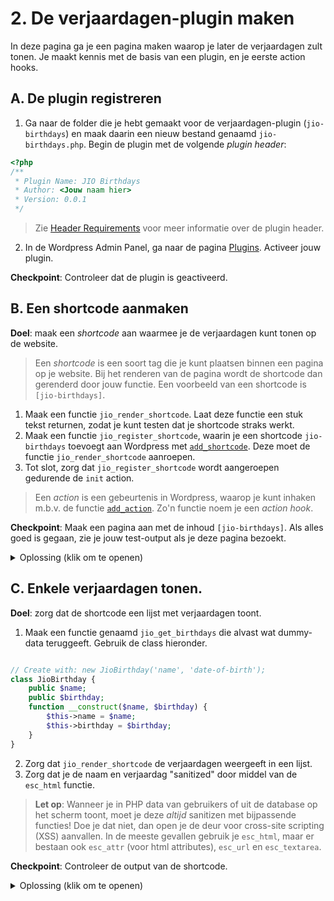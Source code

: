 # 2. De verjaardagen-plugin maken

In deze pagina ga je een pagina maken waarop je later de verjaardagen zult tonen. Je maakt kennis met de basis van een plugin, en je eerste action hooks.

## A. De plugin registreren

1. Ga naar de folder die je hebt gemaakt voor de verjaardagen-plugin (`jio-birthdays`) en maak daarin een nieuw bestand genaamd `jio-birthdays.php`. Begin de plugin met de volgende _plugin header_:

```php
<?php
/**
 * Plugin Name: JIO Birthdays
 * Author: <Jouw naam hier>
 * Version: 0.0.1
 */
```

> Zie [Header Requirements](https://developer.wordpress.org/plugins/plugin-basics/header-requirements/) voor meer informatie over de plugin header.

2. In de Wordpress Admin Panel, ga naar de pagina [Plugins](http://localhost:8888/wp-admin/admin.php?page=plugins). Activeer jouw plugin.

**Checkpoint**: Controleer dat de plugin is geactiveerd.

## B. Een shortcode aanmaken

**Doel**: maak een _shortcode_ aan waarmee je de verjaardagen kunt tonen op de website.

> Een _shortcode_ is een soort tag die je kunt plaatsen binnen een pagina op je website. Bij het renderen van de pagina wordt de shortcode dan gerenderd door jouw functie. Een voorbeeld van een shortcode is `[jio-birthdays]`.

1. Maak een functie `jio_render_shortcode`. Laat deze functie een stuk tekst returnen, zodat je kunt testen dat je shortcode straks werkt.
2. Maak een functie `jio_register_shortcode`, waarin je een shortcode `jio-birthdays` toevoegt aan Wordpress met [`add_shortcode`](https://developer.wordpress.org/reference/functions/add_shortcode/). Deze moet de functie `jio_render_shortcode` aanroepen.
3. Tot slot, zorg dat `jio_register_shortcode` wordt aangeroepen gedurende de `init` action.

> Een _action_ is een gebeurtenis in Wordpress, waarop je kunt inhaken m.b.v. de functie [`add_action`](https://developer.wordpress.org/reference/functions/add_action/). Zo'n functie noem je een _action hook_.

**Checkpoint**: Maak een pagina aan met de inhoud `[jio-birthdays]`. Als alles goed is gegaan, zie je jouw test-output als je deze pagina bezoekt.

<details>
    <summary>Oplossing (klik om te openen)</summary>
    
```php
...

function jio_render_shortcode() {
    return "Hello world!";
}

function jio_register_shortcode() {
    add_shortcode("jio_birthdays", "jio_render_shortcode");
}

add_action("init", "jio_register_shortcode");
```
    
</details>

## C. Enkele verjaardagen tonen.

**Doel**: zorg dat de shortcode een lijst met verjaardagen toont.

1. Maak een functie genaamd `jio_get_birthdays` die alvast wat dummy-data teruggeeft. Gebruik de class hieronder.

```php

// Create with: new JioBirthday('name', 'date-of-birth');
class JioBirthday {
    public $name;
    public $birthday;
    function __construct($name, $birthday) {
        $this->name = $name;
        $this->birthday = $birthday;
    }
}
```

2. Zorg dat `jio_render_shortcode` de verjaardagen weergeeft in een lijst.
3. Zorg dat je de naam en verjaardag "sanitized" door middel van de `esc_html` functie. 

> **Let op**: Wanneer je in PHP data van gebruikers of uit de database op het scherm toont, moet je deze *altijd* sanitizen met bijpassende functies! Doe je dat niet, dan open je de deur voor cross-site scripting (XSS) aanvallen. In de meeste gevallen gebruik je `esc_html`, maar er bestaan ook `esc_attr` (voor html attributes), `esc_url` en `esc_textarea`.

**Checkpoint**: Controleer de output van de shortcode.

<details>
    <summary>Oplossing (klik om te openen)</summary>

```php
...

class JioBirthday {
    public $name;
    public $birthday;
    function __construct($name, $birthday) {
        $this->name = $name;
        $this->birthday = $birthday;
    }
}

function jio_get_birthdays() {
    return [
        new JioBirthday("Theo", "1990-01-01"),
        new JioBirthday("Netty", "1972-03-12")
    ];
}

function jio_render_shortcode() {
    $html = "<ul>";
    foreach (jio_get_birthdays() as $record) {
        $html .= sprintf(
            "<li>%s: %s<li>",
            esc_html($record->name),
            esc_html($record->birthday)
        );
    }
    $html .= "</ul>";
    return $html;
}
```
    
</details>
